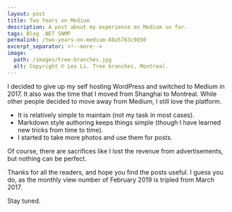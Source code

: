 ```yaml
---
layout: post
title: Two Years on Medium
description: A post about my experience on Medium so far.
tags: Blog .NET SNMP
permalink: /two-years-on-medium-88a5763c9850
excerpt_separator: <!--more-->
image:
  path: /images/tree-branches.jpg
  alt: Copyright © Lex Li. Tree branches, Montreal.
---
```


I decided to give up my self hosting WordPress and switched to Medium in 2017. It also was the time that I moved from Shanghai to Montreal. While other people decided to move away from Medium, I still love the platform.
<!--more-->

* It is relatively simple to maintain (not my task in most cases).
* Markdown style authoring keeps things simple (though I have learned new tricks from time to time).
* I started to take more photos and use them for posts.

Of course, there are sacrifices like I lost the revenue from advertisements, but nothing can be perfect.

Thanks for all the readers, and hope you find the posts useful. I guess you do, as the monthly view number of February 2019 is tripled from March 2017.

Stay tuned.
